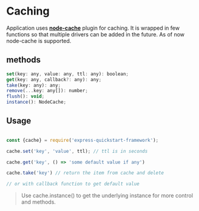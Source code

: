 # Caching

Application uses **[node-cache](https://www.npmjs.com/package/node-cache)** plugin for caching. It is wrapped in few functions
so that multiple drivers can be added in the future. As of now node-cache is supported.

## methods
```javascript
set(key: any, value: any, ttl: any): boolean;
get(key: any, callback?: any): any;
take(key: any): any;
remove(...key: any[]): number;
flush(): void;
instance(): NodeCache;
```


## Usage

```javascript

const {cache} = require('express-quickstart-framework');

cache.set('key', 'value', ttl); // ttl is in seconds

cache.get('key', () => 'some default value if any')

cache.take('key') // return the item from cache and delete

// or with callback function to get default value
```

> Use cache.instance() to get the underlying instance for more control and methods.

